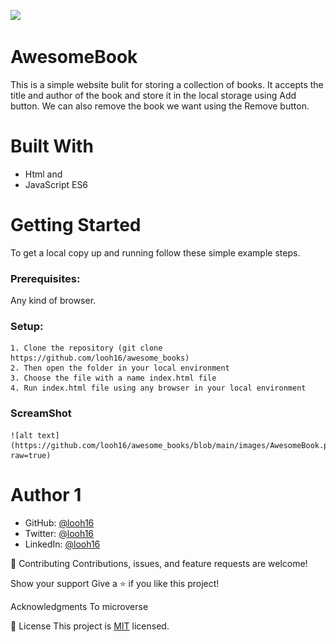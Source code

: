 ![](https://img.shields.io/badge/Microverse-blueviolet)

# AwesomeBook
 This is a simple website bulit for storing a collection of books.
 It accepts the title and author of the book and store it in the local storage using Add button.
 We can also remove the book we want using the Remove button.

# Built With
   - Html and
   - JavaScript ES6

# Getting Started
To get a local copy up and running follow these simple example steps.

### Prerequisites: 
Any kind of browser. 

### Setup:
    1. Clone the repository (git clone https://github.com/looh16/awesome_books)
    2. Then open the folder in your local environment 
    3. Choose the file with a name index.html file
    4. Run index.html file using any browser in your local environment
    
### ScreamShot
    ![alt text](https://github.com/looh16/awesome_books/blob/main/images/AwesomeBook.png?raw=true)

# Author 1
   - GitHub: [@looh16](https://github.com/looh16/Hello-Microverse)
   - Twitter: [@looh16](https://twitter.com/custodiolanga1)
   - LinkedIn: [@looh16](https://www.linkedin.com/in/custodio-serafim-2a318a23a) 

🤝 Contributing
Contributions, issues, and feature requests are welcome!

Show your support
Give a ⭐️ if you like this project!

Acknowledgments
To microverse

📝 License
This project is [MIT](https://github.com/microverseinc/readme-template/blob/master/MIT.md) licensed.
